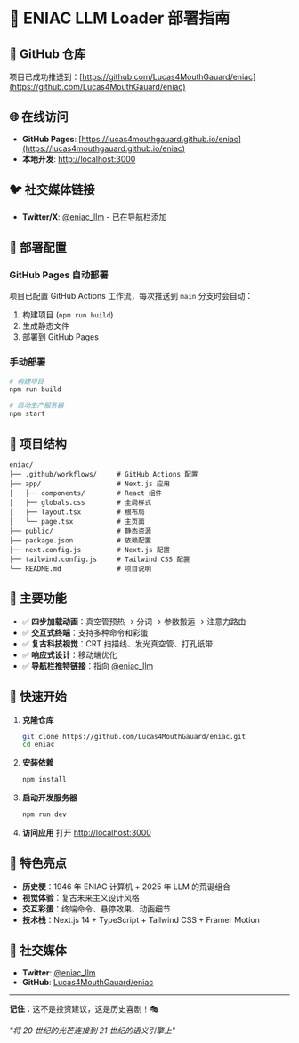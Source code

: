 # 🚀 ENIAC LLM Loader 部署指南

## 📍 GitHub 仓库

项目已成功推送到：[https://github.com/Lucas4MouthGauard/eniac](https://github.com/Lucas4MouthGauard/eniac)

## 🌐 在线访问

- **GitHub Pages**: [https://lucas4mouthgauard.github.io/eniac](https://lucas4mouthgauard.github.io/eniac)
- **本地开发**: [http://localhost:3000](http://localhost:3000)

## 🐦 社交媒体链接

- **Twitter/X**: [@eniac_llm](https://x.com/eniac_llm) - 已在导航栏添加

## 🔧 部署配置

### GitHub Pages 自动部署

项目已配置 GitHub Actions 工作流，每次推送到 `main` 分支时会自动：

1. 构建项目 (`npm run build`)
2. 生成静态文件
3. 部署到 GitHub Pages

### 手动部署

```bash
# 构建项目
npm run build

# 启动生产服务器
npm start
```

## 📁 项目结构

```
eniac/
├── .github/workflows/     # GitHub Actions 配置
├── app/                   # Next.js 应用
│   ├── components/        # React 组件
│   ├── globals.css        # 全局样式
│   ├── layout.tsx         # 根布局
│   └── page.tsx           # 主页面
├── public/                # 静态资源
├── package.json           # 依赖配置
├── next.config.js         # Next.js 配置
├── tailwind.config.js     # Tailwind CSS 配置
└── README.md              # 项目说明
```

## 🎯 主要功能

- ✅ **四步加载动画**：真空管预热 → 分词 → 参数搬运 → 注意力路由
- ✅ **交互式终端**：支持多种命令和彩蛋
- ✅ **复古科技视觉**：CRT 扫描线、发光真空管、打孔纸带
- ✅ **响应式设计**：移动端优化
- ✅ **导航栏推特链接**：指向 [@eniac_llm](https://x.com/eniac_llm)

## 🚀 快速开始

1. **克隆仓库**
   ```bash
   git clone https://github.com/Lucas4MouthGauard/eniac.git
   cd eniac
   ```

2. **安装依赖**
   ```bash
   npm install
   ```

3. **启动开发服务器**
   ```bash
   npm run dev
   ```

4. **访问应用**
   打开 [http://localhost:3000](http://localhost:3000)

## 🌟 特色亮点

- **历史梗**：1946 年 ENIAC 计算机 + 2025 年 LLM 的荒诞组合
- **视觉体验**：复古未来主义设计风格
- **交互彩蛋**：终端命令、悬停效果、动画细节
- **技术栈**：Next.js 14 + TypeScript + Tailwind CSS + Framer Motion

## 📱 社交媒体

- **Twitter**: [@eniac_llm](https://x.com/eniac_llm)
- **GitHub**: [Lucas4MouthGauard/eniac](https://github.com/Lucas4MouthGauard/eniac)

---

**记住**：这不是投资建议，这是历史喜剧！🎭

*"将 20 世纪的光芒连接到 21 世纪的语义引擎上"*
